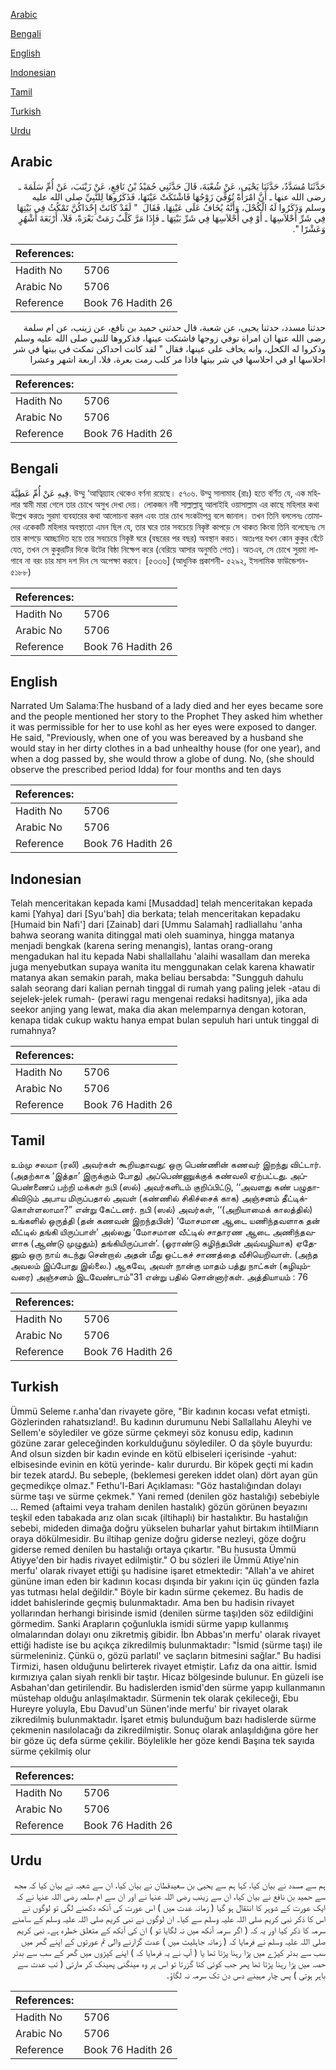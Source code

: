[Arabic](#arabic)

[Bengali](#bengali)

[English](#english)

[Indonesian](#indonesian)

[Tamil](#tamil)

[Turkish](#turkish)

[Urdu](#urdu)

## Arabic


<div dir="rtl" lang="ar" style={{fontSize:'larger',backgroundColor:'#f8f9fa',padding:20}}>
حَدَّثَنَا مُسَدَّدٌ، حَدَّثَنَا يَحْيَى، عَنْ شُعْبَةَ، قَالَ حَدَّثَنِي حُمَيْدُ بْنُ نَافِعٍ، عَنْ زَيْنَبَ، عَنْ أُمِّ سَلَمَةَ ـ رضى الله عنها ـ أَنَّ امْرَأَةً تُوُفِّيَ زَوْجُهَا فَاشْتَكَتْ عَيْنَهَا، فَذَكَرُوهَا لِلنَّبِيِّ صلى الله عليه وسلم وَذَكَرُوا لَهُ الْكُحْلَ، وَأَنَّهُ يُخَافُ عَلَى عَيْنِهَا، فَقَالَ ‏ "‏ لَقَدْ كَانَتْ إِحْدَاكُنَّ تَمْكُثُ فِي بَيْتِهَا فِي شَرِّ أَحْلاَسِهَا ـ أَوْ فِي أَحْلاَسِهَا فِي شَرِّ بَيْتِهَا ـ فَإِذَا مَرَّ كَلْبٌ رَمَتْ بَعْرَةً، فَلاَ، أَرْبَعَةَ أَشْهُرٍ وَعَشْرًا ‏"‏‏.‏
</div>
<div style={{backgroundColor:'#f8f9fa',padding:20, marginBottom: 10}}><table> <thead> <tr> <th>References:</th> <th></th> </tr> </thead> <tbody><tr><td>Hadith No</td><td>5706</td></tr><tr><td>Arabic No</td><td>5706</td></tr><tr><td>Reference</td><td>Book 76 Hadith 26</td></tr></tbody></table></div>


<div dir="rtl" lang="ar" style={{fontSize:'larger',backgroundColor:'#f8f9fa',padding:20}}>
حدثنا مسدد، حدثنا يحيى، عن شعبة، قال حدثني حميد بن نافع، عن زينب، عن ام سلمة رضى الله عنها ان امراة توفي زوجها فاشتكت عينها، فذكروها للنبي صلى الله عليه وسلم وذكروا له الكحل، وانه يخاف على عينها، فقال " لقد كانت احداكن تمكث في بيتها في شر احلاسها او في احلاسها في شر بيتها فاذا مر كلب رمت بعرة، فلا، اربعة اشهر وعشرا
</div>
<div style={{backgroundColor:'#f8f9fa',padding:20, marginBottom: 10}}><table> <thead> <tr> <th>References:</th> <th></th> </tr> </thead> <tbody><tr><td>Hadith No</td><td>5706</td></tr><tr><td>Arabic No</td><td>5706</td></tr><tr><td>Reference</td><td>Book 76 Hadith 26</td></tr></tbody></table></div>

## Bengali


<div dir="ltr" lang="bn" style={{fontSize:'larger',backgroundColor:'#f8f9fa',padding:20}}>
فِيهِ عَنْ أُمِّ عَطِيَّةَ. উম্মু ‘আত্বিয়্যাহ থেকেও বর্ণনা রয়েছে। ৫৭০৬. উম্মু সালামাহ (রাঃ) হতে বর্ণিত যে, এক মহিলার স্বামী মারা গেলে তার চোখে অসুখ দেখা দেয়। লোকজন নবী সাল্লাল্লাহু আলাইহি ওয়াসাল্লাম এর কাছে মহিলার কথা উল্লেখ করতঃ সুরমা ব্যবহারের কথা আলোচনা করল এবং তার চোখ সংকটাপন্ন বলে জানাল। তখন তিনি বললেনঃ তোমাদের একেকটি মহিলার অবস্থাতো এমন ছিল যে, তার ঘরে তার সবচেয়ে নিকৃষ্ট কাপড়ে সে থাকত কিংবা তিনি বলেছেনঃ সে তার কাপড়ে আচ্ছাদিত হয়ে তার সবচেয়ে নিকৃষ্ট ঘরে (বছরের পর বছর) অবস্থান করত। অতঃপর যখন কোন কুকুর হেঁটে যেত, তখন সে কুকুরটির দিকে উটের বিষ্ঠা নিক্ষেপ করে (বেরিয়ে আসার অনুমতি পেত)। অতএব, সে চোখে সুরমা লাগাবে না বরং চার মাস দশ দিন সে অপেক্ষা করবে। [৫৩৩৬] (আধুনিক প্রকাশনী- ৫২৯২, ইসলামিক ফাউন্ডেশন- ৫১৮৮)
</div>
<div style={{backgroundColor:'#f8f9fa',padding:20, marginBottom: 10}}><table> <thead> <tr> <th>References:</th> <th></th> </tr> </thead> <tbody><tr><td>Hadith No</td><td>5706</td></tr><tr><td>Arabic No</td><td>5706</td></tr><tr><td>Reference</td><td>Book 76 Hadith 26</td></tr></tbody></table></div>

## English


<div dir="ltr" lang="en" style={{fontSize:'larger',backgroundColor:'#f8f9fa',padding:20}}>
Narrated Um Salama:The husband of a lady died and her eyes became sore and the people mentioned her story to the Prophet They asked him whether it was permissible for her to use kohl as her eyes were exposed to danger. He said, "Previously, when one of you was bereaved by a husband she would stay in her dirty clothes in a bad unhealthy house (for one year), and when a dog passed by, she would throw a globe of dung. No, (she should observe the prescribed period Idda) for four months and ten days
</div>
<div style={{backgroundColor:'#f8f9fa',padding:20, marginBottom: 10}}><table> <thead> <tr> <th>References:</th> <th></th> </tr> </thead> <tbody><tr><td>Hadith No</td><td>5706</td></tr><tr><td>Arabic No</td><td>5706</td></tr><tr><td>Reference</td><td>Book 76 Hadith 26</td></tr></tbody></table></div>

## Indonesian


<div dir="ltr" lang="id" style={{fontSize:'larger',backgroundColor:'#f8f9fa',padding:20}}>
Telah menceritakan kepada kami [Musaddad] telah menceritakan kepada kami [Yahya] dari [Syu'bah] dia berkata; telah menceritakan kepadaku [Humaid bin Nafi'] dari [Zainab] dari [Ummu Salamah] radliallahu 'anha bahwa seorang wanita ditinggal mati oleh suaminya, hingga matanya menjadi bengkak (karena sering menangis), lantas orang-orang mengadukan hal itu kepada Nabi shallallahu 'alaihi wasallam dan mereka juga menyebutkan supaya wanita itu menggunakan celak karena khawatir matanya akan semakin parah, maka beliau bersabda: "Sungguh dahulu salah seorang dari kalian pernah tinggal di rumah yang paling jelek -atau di sejelek-jelek rumah- (perawi ragu mengenai redaksi haditsnya), jika ada seekor anjing yang lewat, maka dia akan melemparnya dengan kotoran, kenapa tidak cukup waktu hanya empat bulan sepuluh hari untuk tinggal di rumahnya?
</div>
<div style={{backgroundColor:'#f8f9fa',padding:20, marginBottom: 10}}><table> <thead> <tr> <th>References:</th> <th></th> </tr> </thead> <tbody><tr><td>Hadith No</td><td>5706</td></tr><tr><td>Arabic No</td><td>5706</td></tr><tr><td>Reference</td><td>Book 76 Hadith 26</td></tr></tbody></table></div>

## Tamil


<div dir="ltr" lang="ta" style={{fontSize:'larger',backgroundColor:'#f8f9fa',padding:20}}>
உம்மு சலமா (ரலி) அவர்கள் கூறியதாவது: ஒரு பெண்ணின் கணவர் இறந்து விட்டார். (அதற்காக ‘இத்தா’ இருக்கும் போது) அப்பெண்ணுக்குக் கண்வலி ஏற்பட்டது. அப்பெண்ணைப் பற்றி மக்கள் நபி (ஸல்) அவர்களிடம் குறிப்பிட்டு, ‘‘அவளது கண் பழுதாகிவிடும் அபாய மிருப்பதால் அவள் (கண்ணில் சிகிச்சைக் காக) அஞ்சனம் தீட்டிக்கொள்ளலாமா?” என்று கேட்டனர். நபி (ஸல்) அவர்கள், ‘‘(அறியாமைக் காலத்தில்) உங்களில் ஒருத்தி (தன் கணவன் இறந்தபின்) ‘மோசமான ஆடை யணிந்தவளாக தன் வீட்டில் தங்கி யிருப்பாள்’ அல்லது ‘மோசமான வீட்டில் சாதாரண ஆடை அணிந்தவளாக (ஆண்டு முழுதும்) தங்கியிருப்பாள்’. (ஓராண்டு கழிந்தபின் அவ்வழியாக) ஏதேனும் ஒரு நாய் கடந்து சென்றால் அதன் மீது ஒட்டகச் சாணத்தை வீசியெறிவாள். (அந்த அவலம் இப்போது இல்லை.) ஆகவே, அவள் நான்கு மாதம் பத்து நாட்கள் (கழியும்வரை) அஞ்சனம் இடவேண்டாம்”31 என்று பதில் சொன்னார்கள். அத்தியாயம் : 76
</div>
<div style={{backgroundColor:'#f8f9fa',padding:20, marginBottom: 10}}><table> <thead> <tr> <th>References:</th> <th></th> </tr> </thead> <tbody><tr><td>Hadith No</td><td>5706</td></tr><tr><td>Arabic No</td><td>5706</td></tr><tr><td>Reference</td><td>Book 76 Hadith 26</td></tr></tbody></table></div>

## Turkish


<div dir="ltr" lang="tr" style={{fontSize:'larger',backgroundColor:'#f8f9fa',padding:20}}>
Ümmü Seleme r.anha'dan rivayete göre, "Bir kadının kocası vefat etmişti. Gözlerinden rahatsızland!. Bu kadının durumunu Nebi Sallallahu Aleyhi ve Sellem'e söylediler ve göze sürme çekmeyi söz konusu edip, kadının gözüne zarar geleceğinden korkulduğunu söylediler. O da şöyle buyurdu: And olsun sizden bir kadın evinde en kötü elbiseleri içerisinde -yahut: elbisesinde evinin en kötü yerinde- kalır dururdu. Bir köpek geçti mi kadın bir tezek atardJ. Bu sebeple, (beklemesi gereken iddet olan) dört ayan gün geçmedikçe olmaz." Fethu'l-Bari Açıklaması: "Göz hastalığından dolayı sürme taşı ve sürme çekmek." Yani remed (denilen göz hastalığı) sebebiyle ... Remed (aftaimi veya traham denilen hastalık) gözün görünen beyazını teşkil eden tabakada arız olan sıcak (iltihaplı) bir hastalıktır. Bu hastalığın sebebi, mideden dimağa doğru yükselen buharlar yahut birtakım ihtilMiarın oraya dökülmesidir. Bu iltihap genize doğru giderse nezleyi, göze doğru giderse remed denilen bu hastalığı ortaya çıkartır. "Bu hususta Ümmü Atiyye'den bir hadis rivayet edilmiştir." O bu sözleri ile Ümmü Atiye'nin merfu' olarak rivayet ettiği şu hadisine işaret etmektedir: "Allah'a ve ahiret gününe iman eden bir kadının kocası dışında bir yakını için üç günden fazla yas tutması helal değildir." Böyle bir kadın sürme çekemez. Bu hadis de iddet bahislerinde geçmiş bulunmaktadır. Ama ben bu hadisin rivayet yollarından herhangi birisinde ismid (denilen sürme taşı)den söz edildiğini görmedim. Sanki Arapların çoğunlukla ismidi sürme yapıp kullanmış olmalarından dolayı onu zikretmiş gibidir. İbn Abbas'ın merfu' olarak rivayet ettiği hadiste ise bu açıkça zikredilmiş bulunmaktadır: "İsmid (sürme taşı) ile sürmeleniniz. Çünkü o, gözü parlatıl' ve saçların bitmesini sağlar." Bu hadisi Tirmizi, hasen olduğunu belirterek rivayet etmiştir. Lafız da ona aittir. İsmid kırmızıya çalan siyah renkli bir taştır. Hicaz bölgesinde bulunur. En güzeli ise Asbahan'dan getirilendir. Bu hadislerden ismid'den sürme yapıp kullanmanın müstehap olduğu anlaşılmaktadır. Sürmenin tek olarak çekileceği, Ebu Hureyre yoluyla, Ebu Davud'un Sünen'inde merfu' bir rivayet olarak zikredilmiş bulunmaktadır. İşaret etmiş bulunduğum bazı hadislerde sürme çekmenin nasılolacağı da zikredilmiştir. Sonuç olarak anlaşıldığına göre her bir göze üç defa sürme çekilir. Böylelikle her göze kendi Başına tek sayıda sürme çekilmiş olur
</div>
<div style={{backgroundColor:'#f8f9fa',padding:20, marginBottom: 10}}><table> <thead> <tr> <th>References:</th> <th></th> </tr> </thead> <tbody><tr><td>Hadith No</td><td>5706</td></tr><tr><td>Arabic No</td><td>5706</td></tr><tr><td>Reference</td><td>Book 76 Hadith 26</td></tr></tbody></table></div>

## Urdu


<div dir="rtl" lang="ur" style={{fontSize:'larger',backgroundColor:'#f8f9fa',padding:20}}>
ہم سے مسدد نے بیان کیا، کہا ہم سے یحییٰ بن سعیدقطان نے بیان کیا، ان سے شعبہ نے بیان کیا کہ مجھ سے حمید بن نافع نے بیان کیا، ان سے زینب رضی اللہ عنہا نے اور ان سے ام سلمہ رضی اللہ عنہا نے کہ ایک عورت کے شوہر کا انتقال ہو گیا ( زمانہ عدت میں ) اس عورت کی آنکھ دکھنے لگی تو لوگوں نے اس کا ذکر نبی کریم صلی اللہ علیہ وسلم سے کیا۔ ان لوگوں نے نبی کریم صلی اللہ علیہ وسلم کے سامنے سرمہ کا ذکر کیا اور یہ کہ ( اگر سرمہ آنکھ میں نہ لگایا تو ) ان کی آنکھ کے متعلق خطرہ ہے۔ نبی کریم صلی اللہ علیہ وسلم نے فرمایا کہ ( زمانہ جاہلیت میں ) عدت گزارنے والی تم عورتوں کے اپنے گھر میں سب سے بدتر کپڑے میں پڑا رہنا پڑتا تھا یا ( آپ نے یہ فرمایا کہ ) اپنے کپڑوں میں گھر کے سب سے بدتر حصہ میں پڑا رہنا پڑتا تھا پھر جب کوئی کتا گزرتا تو اس پر وہ مینگنی پھینک کر مارتی ( تب عدت سے باہر ہوتی ) پس چار مہینے دس دن تک سرمہ نہ لگاؤ۔
</div>
<div style={{backgroundColor:'#f8f9fa',padding:20, marginBottom: 10}}><table> <thead> <tr> <th>References:</th> <th></th> </tr> </thead> <tbody><tr><td>Hadith No</td><td>5706</td></tr><tr><td>Arabic No</td><td>5706</td></tr><tr><td>Reference</td><td>Book 76 Hadith 26</td></tr></tbody></table></div>